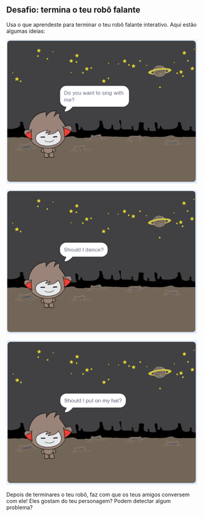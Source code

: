 ## Desafio: termina o teu robô falante

Usa o que aprendeste para terminar o teu robô falante interativo. Aqui estão algumas ideias:

![ChatBot ideas](images/chatbot-ideas1.png)

![ChatBot ideas](images/chatbot-ideas2.png)

![ChatBot ideas](images/chatbot-ideas3.png)

Depois de terminares o teu robô, faz com que os teus amigos conversem com ele! Eles gostam do teu personagem? Podem detectar algum problema?